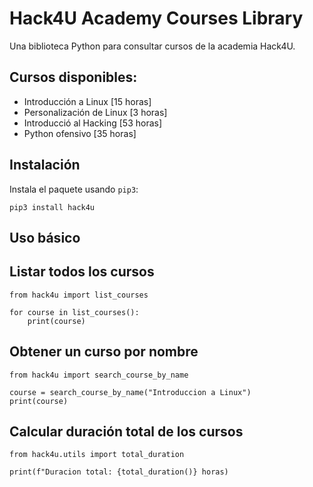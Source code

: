 # Hack4U Academy Courses Library

Una biblioteca Python para consultar cursos de la academia Hack4U.

## Cursos disponibles:

- Introducción a Linux [15 horas]
- Personalización de Linux [3 horas]
- Introducció al Hacking [53 horas]
- Python ofensivo [35 horas]

## Instalación

Instala el paquete usando `pip3`:

```python3
pip3 install hack4u
```

## Uso básico

## Listar todos los cursos

```python3
from hack4u import list_courses

for course in list_courses():
    print(course)
```

## Obtener un curso por nombre

```python3
from hack4u import search_course_by_name

course = search_course_by_name("Introduccion a Linux")
print(course)
```

## Calcular duración total de los cursos

```python3
from hack4u.utils import total_duration

print(f"Duracion total: {total_duration()} horas)
```